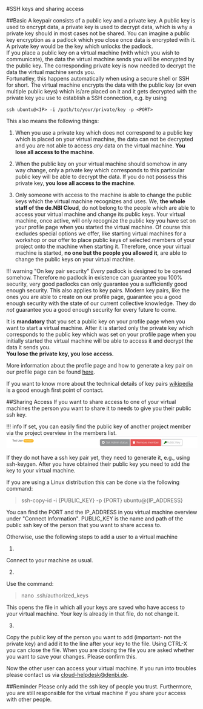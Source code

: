 #SSH keys and sharing access

##Basic
A keypair consists of a public key and a private key. A public key is used to encrypt data, a private key is used to 
decrypt data, which is why a private key should in most cases not be shared. You can imagine a public key encryption as a 
padlock which you close once data is encrypted with it. A private key would be the key which unlocks the padlock.  
If you place a public key on a virtual machine (with which you wish to communicate), the data the virtual machine sends you will be 
encrypted by the public key. The corresponding private key is now needed to decrypt the data the virtual machine sends you.  
Fortunatley, this happens automatically when using a secure shell or SSH for short. The virtual machine encrypts the data with the 
public key (or even multiple public keys) which is/are placed on it and it gets decrypted with the private key you use to 
establish a SSH connection, e.g. by using
```shell
ssh ubuntu@<IP> -i /path/to/your/private/key -p <PORT> 
```
This also means the following things:  

1. When you use a private key which does not correspond to a public key which is placed on your virtual machine, the data 
   can not be decrypted and you are not able to access *any* data on the virtual machine. **You lose all access to the machine**.  

2. When the public key on your virtual machine should somehow in any way change, only a private key which corresponds to this 
   particular public key will be able to decrypt the data. If you do not possess this private key, **you lose all access to the machine**.  

3. Only someone with access to the machine is able to change the public keys which the virtual machine recognizes and uses. 
   We, **the whole staff of the de.NBI Cloud**, do not belong to the people which are able to access your virtual machine and change 
   its public keys. Your virtual machine, once active, will only recognize the public key you have set on your profile page 
   when you started the virtual machine. Of course this excludes special options we offer, like starting virtual machines 
   for a workshop or our offer to place public keys of selected members of your project onto the machine when starting it.
   Therefore, once your virtual machine is started, **no one but the people you allowed it**, are able to change the public keys 
   on your virtual machine.

!!! warning "On key pair security"
    *Every* padlock is designed to be opened somehow. Therefore no padlock in existence can guarantee you 100% security, 
    very good padlocks can only guarantee you a sufficiently good enough security. 
    This also applies to key pairs. Modern key pairs, like the ones you are able to create on our profile page, guarantee 
    you a good enough security with the state of our current collective knowledge. They do *not* guarantee you a good enough security 
    for every future to come.

It is **mandatory** that you set a public key on your profile page when you want to start a virtual machine. After it is started 
only the private key which corresponds to the public key which was set on your profile page when you initially started the virtual 
machine will be able to access it and decrypt the data it sends you.  
**You lose the private key, you lose access.**

More information about the profile page and how to generate a key pair on our profile page can be found 
[here](../portal/user_information.md#ssh-key).

If you want to know more about the technical details of key pairs [wikipedia](https://en.wikipedia.org/wiki/Public-key_cryptography) 
is a good enough first point of contact.

##Sharing Access
If you want to share access to one of your virtual machines the person you want to share it to needs to give you their public ssh key.

!!! info
If set, you can easily find the public key of another project member via the project overview in the members list. 
![img.png](img/project_overview_pub_key.png)

If they do not have a ssh key pair yet, they need to generate it, e.g., using ssh-keygen. After you have obtained their public key you need to
add the key to your virtual machine.

If you are using a Linux distribution this can be done via the following command:

> ssh-copy-id -i {PUBLIC_KEY} -p {PORT} ubuntu@{IP_ADDRESS}

You can find the PORT and the IP_ADDRESS in you virtual machine overview under "Connect Information". PUBLIC_KEY is the name and path of
the public ssh key of the person that you want to share access to.

Otherwise, use the following steps to add a user to a virtual machine

1.
Connect to your machine as usual.

2.
Use the command:
> nano .ssh/authorized_keys

This opens the file in which all your keys are saved who have access to your virtual machine. Your key is already in that file, do not change it.

3.
Copy the public key of the person you want to add (important- not the private key) and add it to the line after your key to the file.
Using CTRL-X you can close the file. When you are closing the file you are asked whether you want to save your changes. Please confirm this.

Now the other user can access your virtual machine. If you run into troubles please contact us via cloud-helpdesk@denbi.de.

##Reminder
Please only add the ssh key of people you trust. Furthermore, you are still responsible for the virtual machine if you share your
access with other people.
